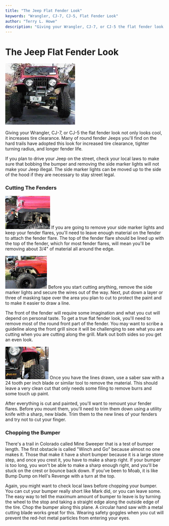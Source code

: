 ```yaml
---
title: "The Jeep Flat Fender Look"
keywords: "Wrangler, CJ-7, CJ-5, Flat Fender Look"
author: "Terry L. Howe"
description: "Giving your Wrangler, CJ-7, or CJ-5 the flat fender look not only looks cool, it increases tire clearance.  Many of round fender Jeeps you'll find on the hard trails have adopted this look for increased tire clearance, tighter turning radius, and longer fender life."
---
```

# The Jeep Flat Fender Look

![](../../img/body/ff2.gif)

Giving your Wrangler, CJ-7, or CJ-5 the flat fender look not only looks cool, it increases tire clearance. Many of round fender Jeeps you'll find on the hard trails have adopted this look for increased tire clearance, tighter turning radius, and longer fender life. 

If you plan to drive your Jeep on the street, check your local laws to make sure that bobbing the bumper and removing the side marker lights will not make your Jeep illegal. The side marker lights can be moved up to the side of the hood if they are necessary to stay street legal. 

### Cutting The Fenders

[![](../../img/body/ff1_.gif)](../../img/body/ff1.gif) If you are going to remove your side marker lights and keep your fender flares, you'll need to leave enough material on the fender to attach the fender flare. The top of the fender flare should be lined up with the top of the fender, which for most fender flares, will mean you'll be removing about 3/4" of material all around the edge. 

[![](../../img/body/ff4_.gif)](../../img/body/ff4.gif) Before you start cutting anything, remove the side marker lights and secure the wires out of the way. Next, put down a layer or three of masking tape over the area you plan to cut to protect the paint and to make it easier to draw a line.

The front of the fender will require some imagination and what you cut will depend on personal taste. To get a true flat fender look, you'll need to remove most of the round front part of the fender. You may want to scribe a guideline along the front grill since it will be challenging to see what you are cutting when you are cutting along the grill. Mark out both sides so you get an even look.

[![](../../img/body/ff3_.gif)](../../img/body/ff3.gif) Once you have the lines drawn, use a saber saw with a 24 tooth per inch blade or similar tool to remove the material. This should leave a very clean cut that only needs some filing to remove burrs and some touch up paint.

After everything is cut and painted, you'll want to remount your fender flares. Before you mount them, you'll need to trim them down using a utility knife with a sharp, new blade. Trim them to the new lines of your fenders and try not to cut your finger.

### Chopping the Bumper

There's a trail in Colorado called Mine Sweeper that is a test of bumper length. The first obstacle is called "Winch and Go" because almost no one makes it. Those that make it have a short bumper because it is a large stone step, and once you crest it, you have to make a sharp right. If your bumper is too long, you won't be able to make a sharp enough right, and you'll be stuck on the crest or bounce back down. If you've been to Moab, it is like Bump Dump on Hell's Revenge with a turn at the top.

Again, you might want to check local laws before chopping your bumper. You can cut your bumper really short like Mark did, or you can leave some. The easy way to tell the maximum amount of bumper to leave is by turning the wheel to the stop and taking a straight edge along the outside edge of the tire. Chop the bumper along this plane. A circular hand saw with a metal cutting blade works great for this. Wearing safety goggles when you cut will prevent the red-hot metal particles from entering your eyes.